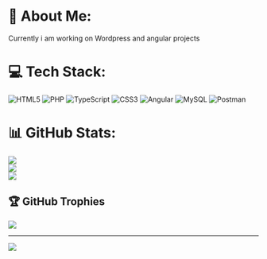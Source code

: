 # 💫 About Me:
Currently i am working on Wordpress and angular projects


# 💻 Tech Stack:
![HTML5](https://img.shields.io/badge/html5-%23E34F26.svg?style=for-the-badge&logo=html5&logoColor=white) ![PHP](https://img.shields.io/badge/php-%23777BB4.svg?style=for-the-badge&logo=php&logoColor=white) ![TypeScript](https://img.shields.io/badge/typescript-%23007ACC.svg?style=for-the-badge&logo=typescript&logoColor=white) ![CSS3](https://img.shields.io/badge/css3-%231572B6.svg?style=for-the-badge&logo=css3&logoColor=white) ![Angular](https://img.shields.io/badge/angular-%23DD0031.svg?style=for-the-badge&logo=angular&logoColor=white) ![MySQL](https://img.shields.io/badge/mysql-%2300f.svg?style=for-the-badge&logo=mysql&logoColor=white) ![Postman](https://img.shields.io/badge/Postman-FF6C37?style=for-the-badge&logo=postman&logoColor=white)
# 📊 GitHub Stats:
![](https://github-readme-stats.vercel.app/api?username=selvakumar-sns&theme=default&hide_border=false&include_all_commits=false&count_private=false)<br/>
![](https://github-readme-streak-stats.herokuapp.com/?user=selvakumar-sns&theme=default&hide_border=false)<br/>
![](https://github-readme-stats.vercel.app/api/top-langs/?username=selvakumar-sns&theme=default&hide_border=false&include_all_commits=false&count_private=false&layout=compact)

## 🏆 GitHub Trophies
![](https://github-profile-trophy.vercel.app/?username=selvakumar-sns&theme=radical&no-frame=false&no-bg=true&margin-w=4)

---
[![](https://visitcount.itsvg.in/api?id=selvakumar-sns&icon=0&color=1)](https://visitcount.itsvg.in)

<!-- Proudly created with GPRM ( https://gprm.itsvg.in ) -->
